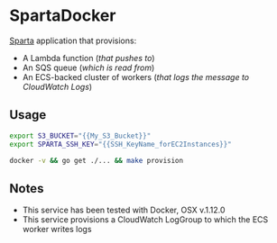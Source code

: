 # SpartaDocker
[Sparta](http://gosparta.io) application that provisions:
  - A Lambda function (_that pushes to_)
  - An SQS queue (_which is read from_)
  - An ECS-backed cluster of workers (_that logs the message to CloudWatch Logs_)

## Usage

```bash
export S3_BUCKET="{{My_S3_Bucket}}"
export SPARTA_SSH_KEY="{{SSH_KeyName_forEC2Instances}}"

docker -v && go get ./... && make provision
```

## Notes
  - This service has been tested with Docker, OSX v.1.12.0
  - This service provisions a CloudWatch LogGroup to which the ECS worker writes logs
